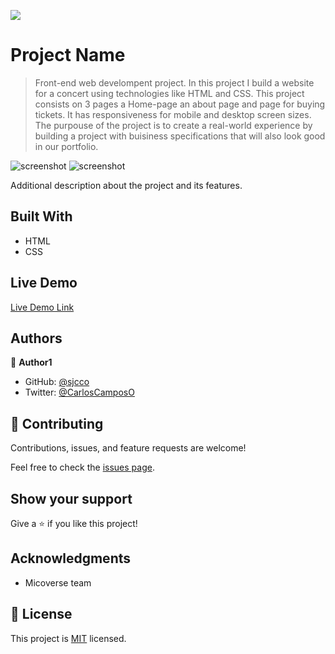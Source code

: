 ![](https://img.shields.io/badge/Microverse-blueviolet)

# Project Name

> Front-end web develompent project. In this project I build a website for a concert using technologies like HTML and CSS. This project consists on 3 pages a Home-page an about page and page for buying tickets. It has responsiveness for mobile and desktop screen sizes. The purpouse of the project is to create a real-world experience by building a project with buisiness specifications that will also look good in our portfolio.

![screenshot](./app_screenshot.png)
![screenshot](./app_screenshot1.png)

Additional description about the project and its features.

## Built With

- HTML
- CSS

## Live Demo

[Live Demo Link](https://sjcco.github.io/Concert-Page/)


## Authors

👤 **Author1**

- GitHub: [@sjcco](https://github.com/sjcco)
- Twitter: [@CarlosCamposO](https://twitter.com/CarlosCamposO)


## 🤝 Contributing

Contributions, issues, and feature requests are welcome!

Feel free to check the [issues page](issues/).

## Show your support

Give a ⭐️ if you like this project!

## Acknowledgments

- Micoverse team

## 📝 License

This project is [MIT](lic.url) licensed.
